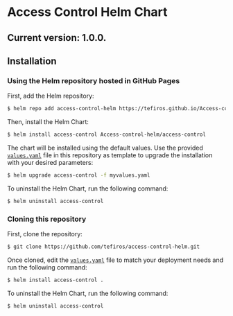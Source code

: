 # Access Control Helm Chart

## Current version: 1.0.0.

## Installation

### Using the Helm repository hosted in GitHub Pages

First, add the Helm repository:

```bash
$ helm repo add access-control-helm https://tefiros.github.io/Access-control-helm/
```

Then, install the Helm Chart:

```bash
$ helm install access-control Access-control-helm/access-control
```

The chart will be installed using the default values. Use the provided [`values.yaml`](values.yaml) file in this repository as template to upgrade the installation with your desired parameters:

```bash
$ helm upgrade access-control -f myvalues.yaml
```

To uninstall the Helm Chart, run the following command:

```bash
$ helm uninstall access-control
```

### Cloning this repository

First, clone the repository:

```bash
$ git clone https://github.com/tefiros/access-control-helm.git
```

Once cloned, edit the [`values.yaml`](values.yaml) file to match your deployment needs and run the following command:

```bash
$ helm install access-control .
```

To uninstall the Helm Chart, run the following command:

```bash
$ helm uninstall access-control
```
